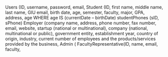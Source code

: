 Users (ID, username, password, email,
Student (ID, first name, middle name, last name, GIU email, birth date, age, semester, faculty, major, GPA, address, age
WHERE age IS (currentDate – birthDate)
studentPhones (sID, sPhone)
Employer (company name, address, phone number, fax number, email, website, startup (national or multinational), company (national, multinational or public), government entity, establishment year, country of origin, industry, current number of employees and the products/services provided by the business,
Admin (
FacultyRepresentative(ID, name, email, faculty,

